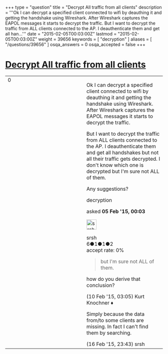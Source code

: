 +++
type = "question"
title = "Decrypt All traffic from all clients"
description = '''Ok I can decrypt a specified client connected to wifi by deauthing it and getting the handshake using Wireshark. After Wireshark captures the EAPOL messages it starts to decrypt the traffic. But I want to decrypt the traffic from ALL clients connected to the AP. I deauthenticate them and get all han...'''
date = "2015-02-05T00:03:00Z"
lastmod = "2015-02-05T00:03:00Z"
weight = 39656
keywords = [ "decryption" ]
aliases = [ "/questions/39656" ]
osqa_answers = 0
osqa_accepted = false
+++

<div class="headNormal">

# [Decrypt All traffic from all clients](/questions/39656/decrypt-all-traffic-from-all-clients)

</div>

<div id="main-body">

<div id="askform">

<table id="question-table" style="width:100%;"><colgroup><col style="width: 50%" /><col style="width: 50%" /></colgroup><tbody><tr class="odd"><td style="width: 30px; vertical-align: top"><div class="vote-buttons"><div id="post-39656-score" class="post-score" title="current number of votes">0</div><div id="favorite-count" class="favorite-count"></div></div></td><td><div id="item-right"><div class="question-body"><p>Ok I can decrypt a specified client connected to wifi by deauthing it and getting the handshake using Wireshark. After Wireshark captures the EAPOL messages it starts to decrypt the traffic.</p><p>But I want to decrypt the traffic from ALL clients connected to the AP. I deauthenticate them and get all handshakes but not all their traffic gets decrypted. I don't know which one is decrypted but I'm sure not ALL of them.</p><p>Any suggestions?</p></div><div id="question-tags" class="tags-container tags">decryption</div><div id="question-controls" class="post-controls"></div><div class="post-update-info-container"><div class="post-update-info post-update-info-user"><p>asked <strong>05 Feb '15, 00:03</strong></p><img src="https://secure.gravatar.com/avatar/4485813e7500770cc2dd74393d69b392?s=32&amp;d=identicon&amp;r=g" class="gravatar" width="32" height="32" alt="srsh&#39;s gravatar image" /><p>srsh<br />
<span class="score" title="6 reputation points">6</span><span title="1 badges"><span class="badge1">●</span><span class="badgecount">1</span></span><span title="1 badges"><span class="silver">●</span><span class="badgecount">1</span></span><span title="2 badges"><span class="bronze">●</span><span class="badgecount">2</span></span><br />
<span class="accept_rate" title="Rate of the user&#39;s accepted answers">accept rate:</span> <span title="srsh has no accepted answers">0%</span></p></div></div><div id="comments-container-39656" class="comments-container"><span id="39754"></span><div id="comment-39754" class="comment"><div id="post-39754-score" class="comment-score"></div><div class="comment-text"><blockquote><p>but I'm sure not ALL of them.</p></blockquote><p>how do you derive that conclusion?</p></div><div id="comment-39754-info" class="comment-info"><span class="comment-age">(10 Feb '15, 03:05)</span> Kurt Knochner ♦</div></div><span id="39902"></span><div id="comment-39902" class="comment"><div id="post-39902-score" class="comment-score"></div><div class="comment-text"><p>Simply because the data from/to some clients are missing. In fact I can't find them by searching.</p></div><div id="comment-39902-info" class="comment-info"><span class="comment-age">(16 Feb '15, 23:43)</span> srsh</div></div></div><div id="comment-tools-39656" class="comment-tools"></div><div class="clear"></div><div id="comment-39656-form-container" class="comment-form-container"></div><div class="clear"></div></div></td></tr></tbody></table>

</div>

</div>


